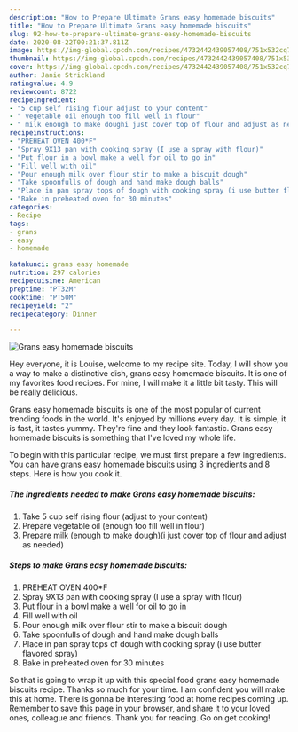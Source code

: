 ```yaml
---
description: "How to Prepare Ultimate Grans easy homemade biscuits"
title: "How to Prepare Ultimate Grans easy homemade biscuits"
slug: 92-how-to-prepare-ultimate-grans-easy-homemade-biscuits
date: 2020-08-22T00:21:37.811Z
image: https://img-global.cpcdn.com/recipes/4732442439057408/751x532cq70/grans-easy-homemade-biscuits-recipe-main-photo.jpg
thumbnail: https://img-global.cpcdn.com/recipes/4732442439057408/751x532cq70/grans-easy-homemade-biscuits-recipe-main-photo.jpg
cover: https://img-global.cpcdn.com/recipes/4732442439057408/751x532cq70/grans-easy-homemade-biscuits-recipe-main-photo.jpg
author: Janie Strickland
ratingvalue: 4.9
reviewcount: 8722
recipeingredient:
- "5 cup self rising flour adjust to your content"
- " vegetable oil enough too fill well in flour"
- " milk enough to make doughi just cover top of flour and adjust as needed"
recipeinstructions:
- "PREHEAT OVEN 400*F"
- "Spray 9X13 pan with cooking spray (I use a spray with flour)"
- "Put flour in a bowl make a well for oil to go in"
- "Fill well with oil"
- "Pour enough milk over flour stir to make a biscuit dough"
- "Take spoonfulls of dough and hand make dough balls"
- "Place in pan spray tops of dough with cooking spray (i use butter flavored spray)"
- "Bake in preheated oven for 30 minutes"
categories:
- Recipe
tags:
- grans
- easy
- homemade

katakunci: grans easy homemade 
nutrition: 297 calories
recipecuisine: American
preptime: "PT32M"
cooktime: "PT50M"
recipeyield: "2"
recipecategory: Dinner

---
```



![Grans easy homemade biscuits](https://img-global.cpcdn.com/recipes/4732442439057408/751x532cq70/grans-easy-homemade-biscuits-recipe-main-photo.jpg)

Hey everyone, it is Louise, welcome to my recipe site. Today, I will show you a way to make a distinctive dish, grans easy homemade biscuits. It is one of my favorites food recipes. For mine, I will make it a little bit tasty. This will be really delicious.



Grans easy homemade biscuits is one of the most popular of current trending foods in the world. It's enjoyed by millions every day. It is simple, it is fast, it tastes yummy. They're fine and they look fantastic. Grans easy homemade biscuits is something that I've loved my whole life.


To begin with this particular recipe, we must first prepare a few ingredients. You can have grans easy homemade biscuits using 3 ingredients and 8 steps. Here is how you cook it.

<!--inarticleads1-->

##### The ingredients needed to make Grans easy homemade biscuits:

1. Take 5 cup self rising flour (adjust to your content)
1. Prepare  vegetable oil (enough too fill well in flour)
1. Prepare  milk (enough to make dough)(i just cover top of flour and adjust as needed)




<!--inarticleads2-->

##### Steps to make Grans easy homemade biscuits:

1. PREHEAT OVEN 400*F
1. Spray 9X13 pan with cooking spray (I use a spray with flour)
1. Put flour in a bowl make a well for oil to go in
1. Fill well with oil
1. Pour enough milk over flour stir to make a biscuit dough
1. Take spoonfulls of dough and hand make dough balls
1. Place in pan spray tops of dough with cooking spray (i use butter flavored spray)
1. Bake in preheated oven for 30 minutes




So that is going to wrap it up with this special food grans easy homemade biscuits recipe. Thanks so much for your time. I am confident you will make this at home. There is gonna be interesting food at home recipes coming up. Remember to save this page in your browser, and share it to your loved ones, colleague and friends. Thank you for reading. Go on get cooking!
